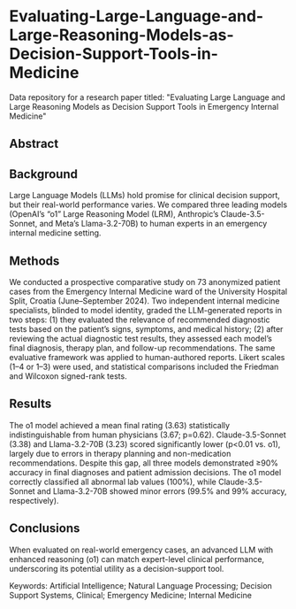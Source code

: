 # Evaluating-Large-Language-and-Large-Reasoning-Models-as-Decision-Support-Tools-in-Medicine
Data repository for a research paper titled: "Evaluating Large Language and Large Reasoning Models as Decision Support Tools in Emergency Internal Medicine"

## Abstract

## Background
Large Language Models (LLMs) hold promise for clinical decision support, but their real-world performance varies. We compared three leading models (OpenAI’s “o1” Large Reasoning Model (LRM), Anthropic’s Claude-3.5-Sonnet, and Meta’s Llama-3.2-70B) to human experts in an emergency internal medicine setting.

## Methods
We conducted a prospective comparative study on 73 anonymized patient cases from the Emergency Internal Medicine ward of the University Hospital Split, Croatia (June–September 2024). Two independent internal medicine specialists, blinded to model identity, graded the LLM-generated reports in two steps: (1) they evaluated the relevance of recommended diagnostic tests based on the patient’s signs, symptoms, and medical history; (2) after reviewing the actual diagnostic test results, they assessed each model’s final diagnosis, therapy plan, and follow-up recommendations. The same evaluative framework was applied to human-authored reports. Likert scales (1–4 or 1–3) were used, and statistical comparisons included the Friedman and Wilcoxon signed-rank tests.

## Results
The o1 model achieved a mean final rating (3.63) statistically indistinguishable from human physicians (3.67; p=0.62). Claude-3.5-Sonnet (3.38) and Llama-3.2-70B (3.23) scored significantly lower (p<0.01 vs. o1), largely due to errors in therapy planning and non-medication recommendations. Despite this gap, all three models demonstrated ≥90% accuracy in final diagnoses and patient admission decisions. The o1 model correctly classified all abnormal lab values (100%), while Claude-3.5-Sonnet and Llama-3.2-70B showed minor errors (99.5% and 99% accuracy, respectively).

## Conclusions
When evaluated on real-world emergency cases, an advanced LLM with enhanced reasoning (o1) can match expert-level clinical performance, underscoring its potential utility as a decision-support tool. 




Keywords: Artificial Intelligence; Natural Language Processing; Decision Support Systems, Clinical; Emergency Medicine; Internal Medicine

